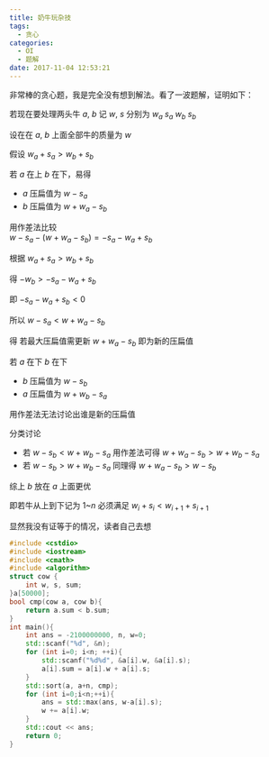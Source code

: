 ```yaml
---
title: 奶牛玩杂技
tags:
  - 贪心
categories:
  - OI
  - 题解
date: 2017-11-04 12:53:21
---
```


非常棒的贪心题，我是完全没有想到解法。看了一波题解，证明如下：

若现在要处理两头牛 $a$, $b$ 记 $w$, $s$ 分别为 $w_a$ $s_a$ $w_b$ $s_b$

<!-- more -->

设在在 $a$, $b$ 上面全部牛的质量为 $w$

假设 $w_a + s_a > w_b + s_b$

若 $a$ 在上 $b$ 在下，易得

  * $a$ 压扁值为 $w - s_a$
  * $b$ 压扁值为 $w + w_a - s_b$

用作差法比较  
$w - s_a - (w + w_a - s_b) = -s_a -w_a + s_b$

根据 $w_a + s_a > w_b + s_b$

得 $-w_b > -s_a - w_a + s_b$

即 $-s_a - w_a + s_b < 0$

所以 $w-s_a < w+w_a-s_b$

得 若最大压扁值需更新 $w+w_a-s_b$ 即为新的压扁值

若 $a$ 在下 $b$ 在下

  * $b$ 压扁值为 $w - s_b$
  * $a$ 压扁值为 $w + w_b - s_a$

用作差法无法讨论出谁是新的压扁值

分类讨论

  * 若 $w-s_b < w+w_b-s_a$ 用作差法可得 $w+w_a-s_b > w+w_b-s_a$
  * 若 $w-s_b > w+w_b-s_a$ 同理得 $w+w_a-s_b > w-s_b$

综上 $b$ 放在 $a$ 上面更优

即若牛从上到下记为 1~$n$ 必须满足 $w_i + s_i < w_{i+1} + s_{i+1}$

显然我没有证等于的情况，读者自己去想

```cpp
#include <cstdio>
#include <iostream>
#include <cmath>
#include <algorithm>
struct cow {
    int w, s, sum;
}a[50000];
bool cmp(cow a, cow b){
    return a.sum < b.sum;
}
int main(){
    int ans = -2100000000, n, w=0;
    std::scanf("%d", &n);
    for (int i=0; i<n; ++i){
        std::scanf("%d%d", &a[i].w, &a[i].s);
        a[i].sum = a[i].w + a[i].s;
    }
    std::sort(a, a+n, cmp);
    for (int i=0;i<n;++i){
        ans = std::max(ans, w-a[i].s);
        w += a[i].w;
    }
    std::cout << ans;
    return 0;
}
```